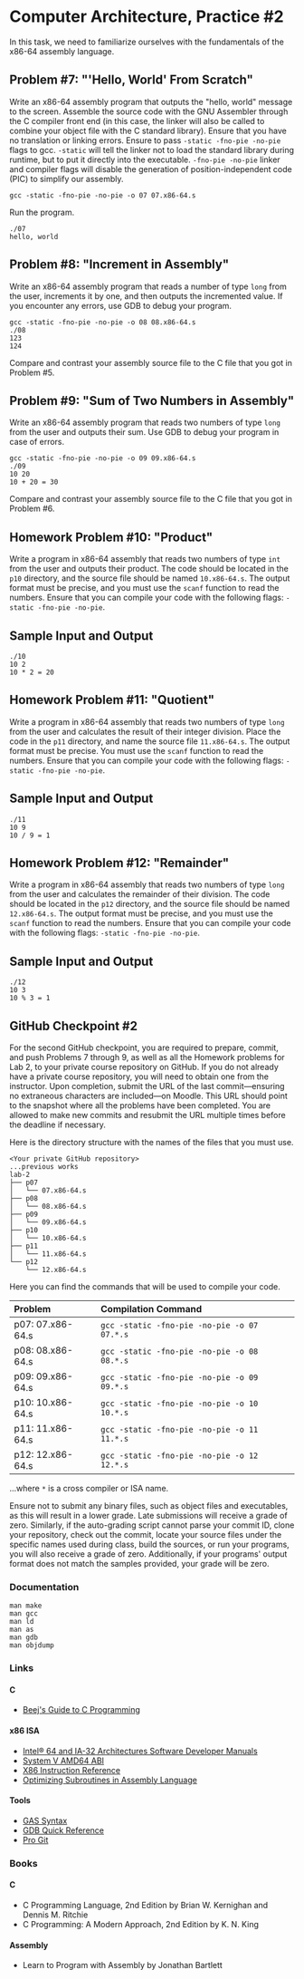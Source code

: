 Computer Architecture, Practice #2
==================================

In this task, we need to familiarize ourselves with the fundamentals of the x86-64 assembly language.

## Problem #7: "'Hello, World' From Scratch"

Write an x86-64 assembly program that outputs the "hello, world" message to the screen. Assemble the source code with the GNU Assembler through the C compiler front end (in this case, the linker will also be called to combine your object file with the C standard library). Ensure that you have no translation or linking errors. Ensure to pass `-static -fno-pie -no-pie` flags to gcc. `-static` will tell the linker not to load the standard library during runtime, but to put it directly into the executable. `-fno-pie -no-pie` linker and compiler flags will disable the generation of position-independent code (PIC) to simplify our assembly.

```
gcc -static -fno-pie -no-pie -o 07 07.x86-64.s
```

Run the program.

```
./07
hello, world
```

## Problem #8: "Increment in Assembly"

Write an x86-64 assembly program that reads a number of type `long` from the user, increments it by one, and then outputs the incremented value. If you encounter any errors, use GDB to debug your program.

```
gcc -static -fno-pie -no-pie -o 08 08.x86-64.s
./08
123
124
```

Compare and contrast your assembly source file to the C file that you got in
Problem #5.

## Problem #9: "Sum of Two Numbers in Assembly"

Write an x86-64 assembly program that reads two numbers of type `long` from the user and outputs their sum. Use GDB to debug your program in case of errors.

```
gcc -static -fno-pie -no-pie -o 09 09.x86-64.s
./09
10 20
10 + 20 = 30
```

Compare and contrast your assembly source file to the C file that you got in
Problem #6.

## Homework Problem #10: "Product"

Write a program in x86-64 assembly that reads two numbers of type `int` from the user and outputs their product. The code should be located in the `p10` directory, and the source file should be named `10.x86-64.s`. The output format must be precise, and you must use the `scanf` function to read the numbers. Ensure that you can compile your code with the following flags: `-static -fno-pie -no-pie`.

## Sample Input and Output

```
./10
10 2
10 * 2 = 20
```

## Homework Problem #11: "Quotient"

Write a program in x86-64 assembly that reads two numbers of type `long` from the user and calculates the result of their integer division. Place the code in the `p11` directory, and name the source file `11.x86-64.s`. The output format must be precise. You must use the `scanf` function to read the numbers. Ensure that you can compile your code with the following flags: `-static -fno-pie -no-pie`.

## Sample Input and Output

```
./11
10 9
10 / 9 = 1
```

## Homework Problem #12: "Remainder"

Write a program in x86-64 assembly that reads two numbers of type `long` from the user and calculates the remainder of their division. The code should be located in the `p12` directory, and the source file should be named `12.x86-64.s`. The output format must be precise, and you must use the `scanf` function to read the numbers. Ensure that you can compile your code with the following flags: `-static -fno-pie -no-pie`.

## Sample Input and Output

```
./12
10 3
10 % 3 = 1
```

## GitHub Checkpoint #2

For the second GitHub checkpoint, you are required to prepare, commit, and push Problems 7 through 9, as well as all the Homework problems for Lab 2, to your private course repository on GitHub. If you do not already have a private course repository, you will need to obtain one from the instructor. Upon completion, submit the URL of the last commit—ensuring no extraneous characters are included—on Moodle. This URL should point to the snapshot where all the problems have been completed. You are allowed to make new commits and resubmit the URL multiple times before the deadline if necessary.

Here is the directory structure with the names of the files that you must use.

```
<Your private GitHub repository>
...previous works
lab-2
├── p07
│   └── 07.x86-64.s
├── p08
│   └── 08.x86-64.s
├── p09
│   └── 09.x86-64.s
├── p10
│   └── 10.x86-64.s
├── p11
│   └── 11.x86-64.s
└── p12
    └── 12.x86-64.s
```

Here you can find the commands that will be used to compile your code.

| Problem          | Compilation Command                         |
| :--------------- | :------------------------------------------ |
| p07: 07.x86-64.s | `gcc -static -fno-pie -no-pie -o 07 07.*.s` |
| p08: 08.x86-64.s | `gcc -static -fno-pie -no-pie -o 08 08.*.s` |
| p09: 09.x86-64.s | `gcc -static -fno-pie -no-pie -o 09 09.*.s` |
| p10: 10.x86-64.s | `gcc -static -fno-pie -no-pie -o 10 10.*.s` |
| p11: 11.x86-64.s | `gcc -static -fno-pie -no-pie -o 11 11.*.s` |
| p12: 12.x86-64.s | `gcc -static -fno-pie -no-pie -o 12 12.*.s` |

...where `*` is a cross compiler or ISA name.

Ensure not to submit any binary files, such as object files and executables, as this will result in a lower grade. Late submissions will receive a grade of zero. Similarly, if the auto-grading script cannot parse your commit ID, clone your repository, check out the commit, locate your source files under the specific names used during class, build the sources, or run your programs, you will also receive a grade of zero. Additionally, if your programs' output format does not match the samples provided, your grade will be zero.

### Documentation

    man make
    man gcc
    man ld
    man as
    man gdb
    man objdump

### Links

#### C

* [Beej's Guide to C Programming](https://beej.us/guide/bgc)

#### x86 ISA

* [Intel® 64 and IA-32 Architectures Software Developer Manuals](https://software.intel.com/en-us/articles/intel-sdm)
* [System V AMD64 ABI](https://refspecs.linuxbase.org/elf/x86_64-abi-0.99.pdf)
* [X86 Instruction Reference](http://www.felixcloutier.com/x86)
* [Optimizing Subroutines in Assembly Language](http://www.agner.org/optimize/optimizing_assembly.pdf)

#### Tools

* [GAS Syntax](https://en.wikibooks.org/wiki/X86_Assembly/GAS_Syntax)
* [GDB Quick Reference](https://users.ece.utexas.edu/~adnan/gdb-refcard.pdf)
* [Pro Git](https://git-scm.com/book/en/v2)

### Books

#### C

* C Programming Language, 2nd Edition by Brian W. Kernighan and Dennis M. Ritchie
* C Programming: A Modern Approach, 2nd Edition by K. N. King

#### Assembly

* Learn to Program with Assembly by Jonathan Bartlett
